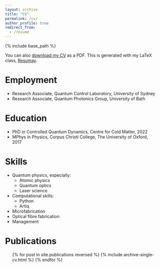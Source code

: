 ```yaml
---
layout: archive
title: "CV"
permalink: /cv/
author_profile: true
redirect_from:
  - /resume
---
```


{% include base_path %}

You can also [download my CV](/files/cameron_mcgarry_cv.pdf) as a PDF. This is generated with my LaTeX class, [Resumay](https://github.com/mcgarc/Resumay).

Employment
=====

* Research Associate, Quantum Control Laboratory, University of Sydney
* Research Associate, Quantum Photonics Group, University of Bath

Education
======
* PhD in Controlled Quantum Dynamics, Centre for Cold Matter, 2022 
* MPhys in Physics, Corpus Christi College, The University of Oxford, 2017

  
Skills
======
* Quantum physics, especially:
  * Atomic physics
  * Quantum optics
  * Laser science
* Computational skills:
  * Python
  * Artiq
* Microfabrication
* Optical fibre fabrication
* Management



Publications
======
  <ul>{% for post in site.publications reversed %}
    {% include archive-single-cv.html %}
  {% endfor %}</ul>
  
<!--
Talks
======
  <ul>{% for post in site.talks reversed %}
    {% include archive-single-talk-cv.html  %}
  {% endfor %}</ul>

Teaching
======
  <ul>{% for post in site.teaching reversed %}
    {% include archive-single-cv.html %}
  {% endfor %}</ul>
  
-->
